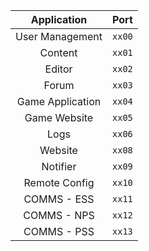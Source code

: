 |   Application    |  Port  |
| :--------------: | :----: |
| User Management  | `xx00` |
|     Content      | `xx01` |
|      Editor      | `xx02` |
|      Forum       | `xx03` |
| Game Application | `xx04` |
|   Game Website   | `xx05` |
|       Logs       | `xx06` |
|     Website      | `xx08` |
|     Notifier     | `xx09` |
|  Remote Config   | `xx10` |
|   COMMS - ESS    | `xx11` |
|   COMMS - NPS    | `xx12` |
|   COMMS - PSS    | `xx13` |
